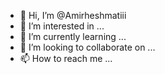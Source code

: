 - 👋 Hi, I’m @Amirheshmatiii
- 👀 I’m interested in ...
- 🌱 I’m currently learning ...
- 💞️ I’m looking to collaborate on ...
- 📫 How to reach me ...

<!---
Amirheshmatiii/Amirheshmatiii is a ✨ special ✨ repository because its `README.md` (this file) appears on your GitHub profile.
You can click the Preview link to take a look at your changes.
--->
